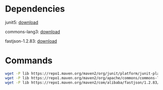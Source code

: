 # Dependencies

junit5: [download](https://central.sonatype.com/artifact/org.junit.platform/junit-platform-console-standalone/versions)

commons-lang3: [download](https://central.sonatype.com/artifact/org.apache.commons/commons-lang3/versions)

fastjson-1.2.83: [download](https://repo1.maven.org/maven2/com/alibaba/fastjson/1.2.83/)

# Commands

```sh
wget -P lib https://repo1.maven.org/maven2/org/junit/platform/junit-platform-console-standalone/1.10.0/junit-platform-console-standalone-1.10.0.jar
wget -P lib https://repo1.maven.org/maven2/org/apache/commons/commons-lang3/3.14.0/commons-lang3-3.14.0.jar
wget -P lib https://repo1.maven.org/maven2/com/alibaba/fastjson/1.2.83/fastjson-1.2.83.jar https://repo1.maven.org/maven2/com/alibaba/fastjson/1.2.83/fastjson-1.2.83-sources.jar
```